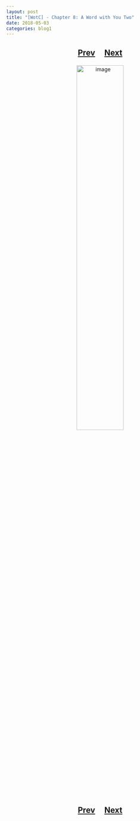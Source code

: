 ```yaml
---
layout: post
title: "[WotC] - Chapter 8: A Word with You Two"
date: 2018-05-03
categories: blog1
---
```


<h2>
  <p style="text-align:center;">
    <a href="/wingsofthechorus/archive/2018/04/26/chapter7">Prev</a>
    &nbsp;&nbsp;&nbsp;
    <a href="/wingsofthechorus/archive/2018/05/10/chapter9">Next</a>
  </p>
</h2>

<p style="text-align:center;">
  <img src="/wingsofthechorus/images/comics/c8.png" width="50%" alt="image"/>
</p>

<h2>
  <p style="text-align:center;">
    <a href="/wingsofthechorus/archive/2018/04/26/chapter7">Prev</a>
    &nbsp;&nbsp;&nbsp;
    <a href="/wingsofthechorus/archive/2018/05/10/chapter9">Next</a>
  </p>
</h2>
